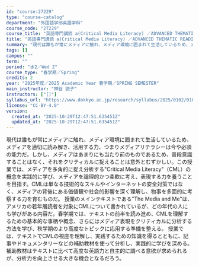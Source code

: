 ```yaml
---
id: "course:27229"
type: "course-catalog"
department: "外国語学部英語学科"
course_code: "27229"
course_title: "英語専門講読 a(Critical Media Literacy) ／ADVANCED THEMATIC READING (A)"
title: "英語専門講読 a(Critical Media Literacy) ／ADVANCED THEMATIC READING (A)"
summary: "現代は誰もが常にメディアに触れ、メディア環境に囲まれて生活しているため、メディアを適切に読み解き、活用する力、つまりメディアリテラシーは今や必須の能力だ。しかし、メディアはあまりにも当たり前のものであるため、普段意識することはなく、それをク…"
tags: []
campus: ""
term: ""
period: "水2／Wed 2"
course_type: "春学期／Spring"
credits: 2
year: "2025年度／2025 Academic Year 春学期／SPRING SEMESTER"
main_instructor: "神谷 説子"
instructors: ["[]"]
syllabus_url: "https://www.dokkyo.ac.jp/research/syllabus/2025/0102/0102_27229_ja_JP.html"
license: "CC-BY-4.0"
version:
  created_at: "2025-10-29T12:47:51.635451Z"
  updated_at: "2025-10-29T12:47:51.635451Z"
---
```

現代は誰もが常にメディアに触れ、メディア環境に囲まれて生活しているため、メディアを適切に読み解き、活用する力、つまりメディアリテラシーは今や必須の能力だ。しかし、メディアはあまりにも当たり前のものであるため、普段意識することはなく、それをクリティカルに捉えることは意外とむずかしい。この授業では、メディアを多角的に捉え分析する"Critical Media Literacy"（CML）の概念を実践的に学び、メディアを論理的かつ柔軟に考え、表現する力を養うことを目指す。CMLは単なる技術的なスキルやインターネットの安全対策ではなく、メディアの背後にある価値観や社会的影響を深く理解し、物事を多面的に考察する力を育むものだ。 授業のメインテキストである"The Media and Me"は、アメリカの若年層読者を対象にCMLについて書かれているが、どの年代の人にも学びがある内容だ。春学期では、テキストの前半を読み進め、CMLを理解するための基本的な事柄や概念、さらにはメディア表現をクリティカルに分析する方法を学び、秋学期のより高度なトピックに応用する準備を整える。 授業では、テキストでCMLの視座を理解し、実践するための知識を得るとともに、記事やドキュメンタリーなどの補助教材を使って分析し、実践的に学びを深める。補助教材はテキストに比べて高度な英語力と自主的に調べる意欲が求められるが、分析力を向上させる大きな機会となるだろう。
